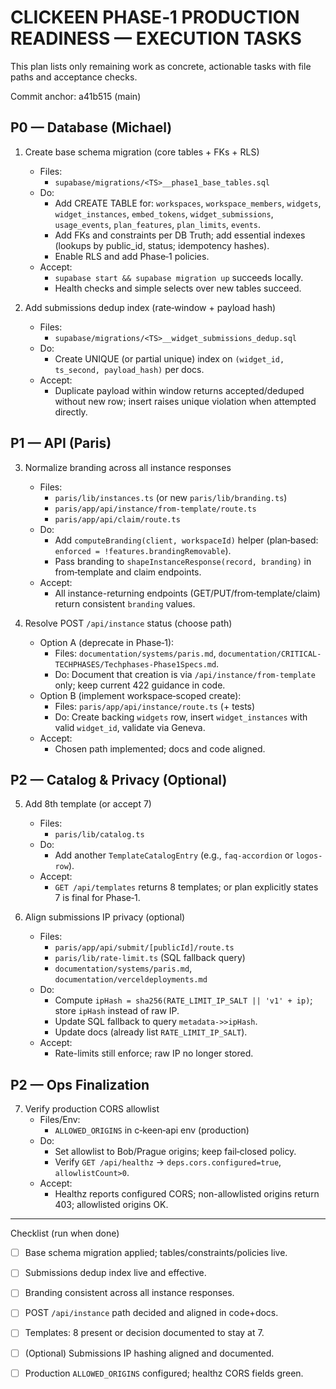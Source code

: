 # CLICKEEN PHASE‑1 PRODUCTION READINESS — EXECUTION TASKS

This plan lists only remaining work as concrete, actionable tasks with file paths and acceptance checks.

Commit anchor: a41b515 (main)

## P0 — Database (Michael)

1) Create base schema migration (core tables + FKs + RLS)
   - Files:
     - `supabase/migrations/<TS>__phase1_base_tables.sql`
   - Do:
     - Add CREATE TABLE for: `workspaces`, `workspace_members`, `widgets`, `widget_instances`, `embed_tokens`, `widget_submissions`, `usage_events`, `plan_features`, `plan_limits`, `events`.
     - Add FKs and constraints per DB Truth; add essential indexes (lookups by public_id, status; idempotency hashes).
     - Enable RLS and add Phase‑1 policies.
   - Accept:
     - `supabase start && supabase migration up` succeeds locally.
     - Health checks and simple selects over new tables succeed.

2) Add submissions dedup index (rate‑window + payload hash)
   - Files:
     - `supabase/migrations/<TS>__widget_submissions_dedup.sql`
   - Do:
     - Create UNIQUE (or partial unique) index on `(widget_id, ts_second, payload_hash)` per docs.
   - Accept:
     - Duplicate payload within window returns accepted/deduped without new row; insert raises unique violation when attempted directly.

## P1 — API (Paris)

3) Normalize branding across all instance responses
   - Files:
     - `paris/lib/instances.ts` (or new `paris/lib/branding.ts`)
     - `paris/app/api/instance/from-template/route.ts`
     - `paris/app/api/claim/route.ts`
   - Do:
     - Add `computeBranding(client, workspaceId)` helper (plan‑based: `enforced = !features.brandingRemovable`).
     - Pass branding to `shapeInstanceResponse(record, branding)` in from‑template and claim endpoints.
   - Accept:
     - All instance-returning endpoints (GET/PUT/from‑template/claim) return consistent `branding` values.

4) Resolve POST `/api/instance` status (choose path)
   - Option A (deprecate in Phase‑1):
     - Files: `documentation/systems/paris.md`, `documentation/CRITICAL-TECHPHASES/Techphases-Phase1Specs.md`.
     - Do: Document that creation is via `/api/instance/from-template` only; keep current 422 guidance in code.
   - Option B (implement workspace‑scoped create):
     - Files: `paris/app/api/instance/route.ts` (+ tests)
     - Do: Create backing `widgets` row, insert `widget_instances` with valid `widget_id`, validate via Geneva.
   - Accept:
     - Chosen path implemented; docs and code aligned.

## P2 — Catalog & Privacy (Optional)

5) Add 8th template (or accept 7)
   - Files:
     - `paris/lib/catalog.ts`
   - Do:
     - Add another `TemplateCatalogEntry` (e.g., `faq-accordion` or `logos-row`).
   - Accept:
     - `GET /api/templates` returns 8 templates; or plan explicitly states 7 is final for Phase‑1.

6) Align submissions IP privacy (optional)
   - Files:
     - `paris/app/api/submit/[publicId]/route.ts`
     - `paris/lib/rate-limit.ts` (SQL fallback query)
     - `documentation/systems/paris.md`, `documentation/verceldeployments.md`
   - Do:
     - Compute `ipHash = sha256(RATE_LIMIT_IP_SALT || 'v1' + ip)`; store `ipHash` instead of raw IP.
     - Update SQL fallback to query `metadata->>ipHash`.
     - Update docs (already list `RATE_LIMIT_IP_SALT`).
   - Accept:
     - Rate-limits still enforce; raw IP no longer stored.

## P2 — Ops Finalization

7) Verify production CORS allowlist
   - Files/Env:
     - `ALLOWED_ORIGINS` in c‑keen‑api env (production)
   - Do:
     - Set allowlist to Bob/Prague origins; keep fail‑closed policy.
     - Verify `GET /api/healthz` → `deps.cors.configured=true`, `allowlistCount>0`.
   - Accept:
     - Healthz reports configured CORS; non-allowlisted origins return 403; allowlisted origins OK.

---
Checklist (run when done)
- [ ] Base schema migration applied; tables/constraints/policies live.
- [ ] Submissions dedup index live and effective.
- [ ] Branding consistent across all instance responses.
- [ ] POST `/api/instance` path decided and aligned in code+docs.
- [ ] Templates: 8 present or decision documented to stay at 7.
- [ ] (Optional) Submissions IP hashing aligned and documented.
- [ ] Production `ALLOWED_ORIGINS` configured; healthz CORS fields green.

